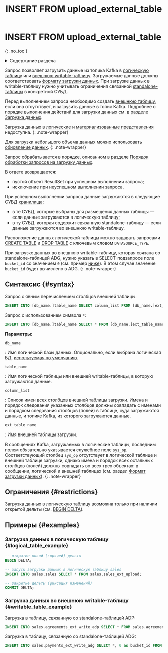﻿---
layout: default
title: INSERT FROM upload_external_table
nav_order: 34.5
parent: Запросы SQL+
grand_parent: Справочная информация
has_children: false
has_toc: false
---

# INSERT FROM upload_external_table
{: .no_toc }

<details markdown="block">
  <summary>
    Содержание раздела
  </summary>
  {: .text-delta }
1. TOC
{:toc}
</details>

Запрос позволяет загрузить данные из топика Kafka в [логическую таблицу](../../../overview/main_concepts/logical_table/logical_table.md) 
или [внешнюю writable-таблицу](../../../overview/main_concepts/external_table/external_table.md#writable_table).
Загружаемые данные должны соответствовать [формату загрузки данных](../../upload_format/upload_format.md). 
При загрузке данных в writable-таблицу нужно учитывать ограничения связанной 
[standalone-таблицы](../../../overview/main_concepts/standalone_table/standalone_table.md) в конкретной СУБД.

Перед выполнением запроса необходимо создать [внешнюю таблицу](../../../overview/main_concepts/external_table/external_table.md), 
если она отсутствует, и загрузить данные в топик Kafka.
Подробнее о порядке выполнения действий для загрузки данных см. в разделе
[Загрузка данных](../../../working_with_system/data_upload/data_upload.md).

Загрузка данных в [логические](../../../overview/main_concepts/logical_view/logical_view.md)
и [материализованные представления](../../../overview/main_concepts/materialized_view/materialized_view.md)
недоступна.
{: .note-wrapper}

Для загрузки небольшого объема данных можно использовать 
[обновление данных](../../../working_with_system/data_update/data_update.md).
{: .note-wrapper}

Запрос обрабатывается в порядке, описанном в разделе
[Порядок обработки запросов на загрузку данных](../../../overview/interactions/upload_processing/upload_processing.md).

В ответе возвращается:
*   пустой объект ResultSet при успешном выполнении запроса;
*   исключение при неуспешном выполнении запроса.

При успешном выполнении запроса данные загружаются в следующие СУБД [хранилища](../../../overview/main_concepts/data_storage/data_storage.md):
* в те СУБД, которые выбраны для размещения данных таблицы — если данные загружаются в логическую таблицу;
* в ту СУБД, которая содержит связанную standalone-таблицу — если данные загружаются во внешнюю writable-таблицу.

Расположение данных логической таблицы можно задавать запросами
[CREATE TABLE](../CREATE_TABLE/CREATE_TABLE.md) и [DROP TABLE](../DROP_TABLE/DROP_TABLE.md) с ключевым словом
`DATASOURCE_TYPE`.

При загрузке данных во внешнюю writable-таблицу, которая связана со standalone-таблицей ADG, нужно указать в SELECT-подзапросе 
поле `bucket_id` со значением `0` (см. пример [ниже](#ex_writable_adg)). 
В этом случае значение `bucket_id` будет вычислено в ADG.
{: .note-wrapper}

## Синтаксис {#syntax}

Запрос с явным перечислением столбцов внешней таблицы:
```sql
INSERT INTO [db_name.]table_name SELECT column_list FROM [db_name.]ext_table_name
```

Запрос с использованием символа `*`:
```sql
INSERT INTO [db_name.]table_name SELECT * FROM [db_name.]ext_table_name
```

**Параметры:**

`db_name`

: Имя логической базы данных. Опционально, если выбрана логическая БД, 
  [используемая по умолчанию](../../../working_with_system/other_features/default_db_set-up/default_db_set-up.md).

`table_name`

: Имя логической таблицы или внешней writable-таблицы, в которую загружаются данные.

`column_list`

: Список имен всех столбцов внешней таблицы загрузки. 
  Имена и порядок следования указанных столбцов должны совпадать с именами и порядком следования столбцов (полей) 
  в таблице, куда загружаются данные, и топике Kafka, из которого загружаются данные.

`ext_table_name`

: Имя внешней таблицы загрузки.

В сообщениях Kafka, загружаемых в логические таблицы, последним полем обязательно указывается служебное поле `sys_op`. 
Соответствующий столбец `sys_op` отсутствует в логической таблице и внешней таблице загрузки, однако имена и порядок 
всех остальных столбцов (полей) должны совпадать во всех трех объектах: в сообщении, логической и внешней таблицах 
(см. раздел [Формат загрузки данных](../../upload_format/upload_format.md)).
{: .note-wrapper}

## Ограничения {#restrictions}

Загрузка данных в логическую таблицу возможна только при наличии открытой дельты (см. [BEGIN DELTA](../BEGIN_DELTA/BEGIN_DELTA.md)).

## Примеры {#examples}

### Загрузка данных в логическую таблицу {#logical_table_example}

```sql
-- открытие новой (горячей) дельты
BEGIN DELTA;

-- запуск загрузки данных в логическую таблицу sales
INSERT INTO sales.sales SELECT * FROM sales.sales_ext_upload;

-- закрытие дельты (фиксация изменений)
COMMIT DELTA;
```

### Загрузка данных во внешнюю writable-таблицу {#writable_table_example}

Загрузка в таблицу, связанную со standalone-таблицей ADP:

```sql
INSERT INTO sales.agreements_ext_write_adp SELECT * FROM sales.agreements_ext_upload;
```

<a id="ex_writable_adg"></a>
Загрузка в таблицу, связанную со standalone-таблицей ADG:

```sql
INSERT INTO sales.payments_ext_write_adg SELECT *, 0 as bucket_id FROM sales.payments_ext_upload;
```